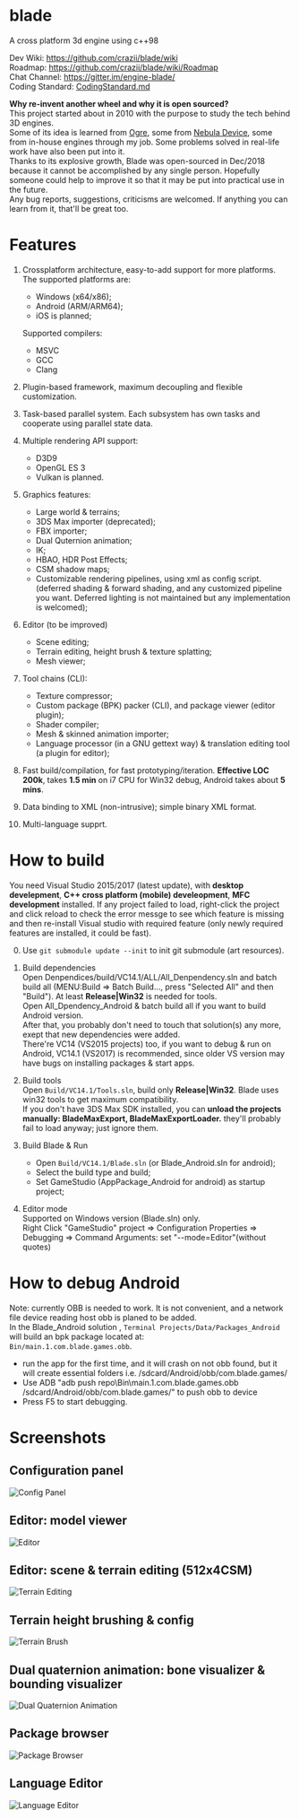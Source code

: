 # blade
A cross platform 3d engine using c++98    

Dev Wiki:  https://github.com/crazii/blade/wiki  
Roadmap:  https://github.com/crazii/blade/wiki/Roadmap  
Chat Channel: https://gitter.im/engine-blade/  
Coding Standard: [CodingStandard.md](https://github.com/crazii/blade/blob/master/Document/CodingStandard.md)

**Why re-invent another wheel and why it is open sourced?**  
This project started about in 2010 with the purpose to study the tech behind 3D engines.  
Some of its idea is learned from [Ogre](https://www.ogre3d.org/), some from [Nebula Device](https://sourceforge.net/projects/nebulaengine/), some from in-house engines through my job. Some problems solved in real-life work have also been put into it.  
Thanks to its explosive growth, Blade was open-sourced in Dec/2018 because it cannot be accomplished by any single person. Hopefully someone could help to improve it so that it may be put into practical use in the future.  
Any bug reports, suggestions, criticisms are welcomed. If anything you can learn from it, that'll be great too.    


# Features
  1. Crossplatform architecture, easy-to-add support for more platforms. The supported platforms are:  
      * Windows (x64/x86);  
      * Android (ARM/ARM64);  
      * iOS is planned;  
      
      Supported compilers:
      * MSVC 
      * GCC
      * Clang
      
  2. Plugin-based framework, maximum decoupling and flexible customization.  
  3. Task-based parallel system. Each subsystem has own tasks and cooperate using parallel state data.  
  4. Multiple rendering API support:
      * D3D9  
      * OpenGL ES 3  
      * Vulkan is planned.  
  5. Graphics features:  
      * Large world & terrains;  
      * 3DS Max importer (deprecated);  
      * FBX importer;
      * Dual Quternion animation;  
      * IK;  
      * HBAO, HDR Post Effects;  
      * CSM shadow maps;  
      * Customizable rendering pipelines, using xml as config script. (deferred shading & forward shading, and any customized pipeline you want. Deferred lighting is not maintained but any implementation is welcomed);  
  6. Editor (to be improved)  
      * Scene editing;  
      * Terrain editing, height brush & texture splatting;  
      * Mesh viewer;  
      
  7. Tool chains (CLI):  
      * Texture compressor;  
      * Custom package (BPK) packer (CLI), and package viewer (editor plugin);  
      * Shader compiler;  
      * Mesh & skinned animation importer;  
      * Language processor (in a GNU gettext way) & translation editing tool (a plugin for editor);
  8. Fast build/compilation, for fast prototyping/iteration. **Effective LOC 200k**, takes **1.5 min** on i7 CPU for Win32 debug, Android takes about **5 mins**.  
  9. Data binding to XML (non-intrusive); simple binary XML format.  
  10. Multi-language supprt.  

# How to build
You need Visual Studio 2015/2017 (latest update), with **desktop develepment**, **C++ cross platform (mobile) develeopment**, **MFC development** installed. If any project failed to load, right-click the project and click reload to check the error messge to see which feature is missing and then re-install Visual studio with required feature (only newly required features are installed, it could be fast).  

  0. Use `git submodule update --init` to init git submodule (art resources).  

  1. Build dependencies  
    Open Denpendices/build/VC14.1/ALL/All_Denpendency.sln and batch build all (MENU:Build => Batch Build..., press "Selected All" and then "Build"). At least **Release|Win32** is needed for tools.  
    Open All_Dpendency_Android & batch build all if you want to build Android version.  
    After that, you probably don't need to touch that solution(s) any more, exept that new dependencies were added.  
    There're VC14 (VS2015 projects) too, if you want to debug & run on Android, VC14.1 (VS2017) is recommended, since older VS version may have bugs on installing packages & start apps.  
    
  2. Build tools  
    Open `Build/VC14.1/Tools.sln`, build only **Release|Win32**. Blade uses win32 tools to get maximum compatibility.  
    If you don't have 3DS Max SDK installed, you can **unload the projects manually: BladeMaxExport, BladeMaxExportLoader.** they'll probably fail to load anyway; just ignore them.  
    
  3. Build Blade & Run  
      * Open `Build/VC14.1/Blade.sln` (or Blade_Android.sln for android);  
      * Select the build type and build;  
      * Set GameStudio (AppPackage_Android for android) as startup project;  
   
   4. Editor mode  
    Supported on Windows version (Blade.sln) only.  
    Right Click "GameStudio" project => Configuration Properties => Debugging => Command Arguments: set "--mode=Editor"(without quotes)  
    
# How to debug Android
  Note: currently OBB is needed to work. It is not convenient, and a network file device reading host obb is planed to be added.  
  In the Blade_Android solution , `Terminal Projects/Data/Packages_Android` will build an bpk package located at:  
  `Bin/main.1.com.blade.games.obb`.
  * run the app for the first time, and it will crash on not obb found, but it will create essential folders i.e. /sdcard/Android/obb/com.blade.games/  
  * Use ADB "adb push repo\Bin\main.1.com.blade.games.obb /sdcard/Android/obb/com.blade.games/" to push obb to device
  * Press F5 to start debugging.
  

# Screenshots
 ## Configuration panel  
 ![Config Panel](https://raw.githubusercontent.com/crazii/blade/master/Document/ScreenShots/config_panel.jpg)
 ## Editor: model viewer  
 ![Editor](https://raw.githubusercontent.com/crazii/blade/master/Document/ScreenShots/editor.jpg)
 ## Editor: scene & terrain editing (512x4CSM)  
 ![Terrain Editing](https://raw.githubusercontent.com/crazii/blade/master/Document/ScreenShots/editor_terrain.jpg)
 ## Terrain height brushing & config  
 ![Terrain Brush](https://raw.githubusercontent.com/crazii/blade/master/Document/ScreenShots/terrain_brush.jpg)
 ## Dual quaternion animation: bone visualizer & bounding visualizer  
 ![Dual Quaternion Animation](https://raw.githubusercontent.com/crazii/blade/master/Document/ScreenShots/animation.jpg)
 ## Package browser  
 ![Package Browser](https://raw.githubusercontent.com/crazii/blade/master/Document/ScreenShots/package_browser.png)
 ## Language Editor  
![Language Editor](https://raw.githubusercontent.com/crazii/blade/master/Document/ScreenShots/lang_edit.png)
